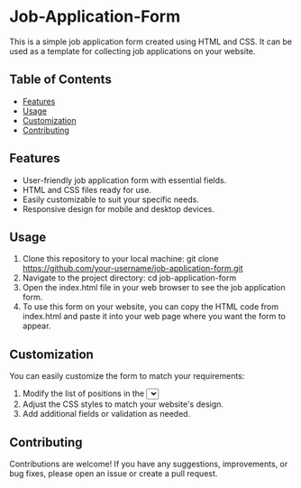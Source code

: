 # Job-Application-Form

This is a simple job application form created using HTML and CSS. It can be used as a template for collecting job applications on your website.

## Table of Contents

- [Features](#features)
- [Usage](#usage)
- [Customization](#customization)
- [Contributing](#contributing)

## Features

- User-friendly job application form with essential fields.
- HTML and CSS files ready for use.
- Easily customizable to suit your specific needs.
- Responsive design for mobile and desktop devices.

## Usage

1. Clone this repository to your local machine:
   git clone https://github.com/your-username/job-application-form.git
2. Navigate to the project directory:
    cd job-application-form
3. Open the index.html file in your web browser to see the job application form.
4. To use this form on your website, you can copy the HTML code from index.html and paste it into your web page where you want the form to appear.

## Customization
You can easily customize the form to match your requirements:
1. Modify the list of positions in the <select> element in the HTML.
2. Adjust the CSS styles to match your website's design.
3. Add additional fields or validation as needed.

## Contributing
Contributions are welcome! If you have any suggestions, improvements, or bug fixes, please open an issue or create a pull request.

